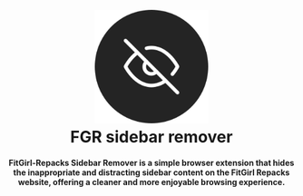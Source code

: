 
<h1 align="center">
  <br>
  <a href=""><img src="https://raw.githubusercontent.com/TiramisuAddict/FGR-sidebar-remover/c398bd1e4fb6ac7377e6c18000fe5c20bdd1aae7/ui/FGRR.svg" alt="logo" width="200"></a>
  <br>
    FGR sidebar remover
  <br>
</h1>

<h4 align="center">FitGirl-Repacks Sidebar Remover is a simple browser extension that hides the inappropriate and distracting sidebar content on the FitGirl Repacks website, offering a cleaner and more enjoyable browsing experience.</h4>
